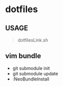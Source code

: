 # dotfiles

## USAGE
> dotfilesLink.sh

## vim bundle
* git submodule init
* git submodule update
* :NeoBundleInstall
